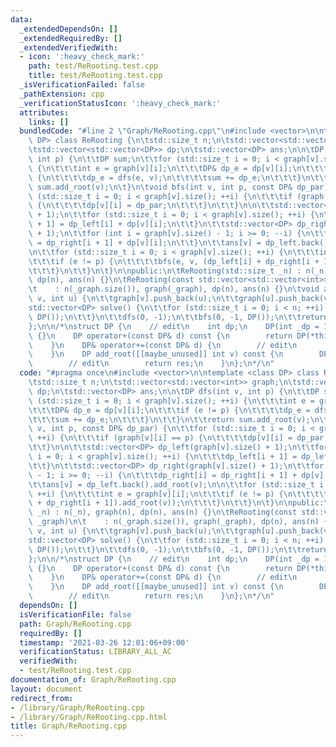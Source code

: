 ```yaml
---
data:
  _extendedDependsOn: []
  _extendedRequiredBy: []
  _extendedVerifiedWith:
  - icon: ':heavy_check_mark:'
    path: test/ReRooting.test.cpp
    title: test/ReRooting.test.cpp
  _isVerificationFailed: false
  _pathExtension: cpp
  _verificationStatusIcon: ':heavy_check_mark:'
  attributes:
    links: []
  bundledCode: "#line 2 \"Graph/ReRooting.cpp\"\n#include <vector>\n\ntemplate <class\
    \ DP> class ReRooting {\n\tstd::size_t n;\n\tstd::vector<std::vector<int>> graph;\n\
    \tstd::vector<std::vector<DP>> dp;\n\tstd::vector<DP> ans;\n\n\tDP dfs(int v,\
    \ int p) {\n\t\tDP sum;\n\t\tfor (std::size_t i = 0; i < graph[v].size(); ++i)\
    \ {\n\t\t\tint e = graph[v][i];\n\t\t\tDP& dp_e = dp[v][i];\n\t\t\tif (e != p)\
    \ {\n\t\t\t\tdp_e = dfs(e, v);\n\t\t\t\tsum += dp_e;\n\t\t\t}\n\t\t}\n\t\treturn\
    \ sum.add_root(v);\n\t}\n\tvoid bfs(int v, int p, const DP& dp_par) {\n\t\tfor\
    \ (std::size_t i = 0; i < graph[v].size(); ++i) {\n\t\t\tif (graph[v][i] == p)\
    \ {\n\t\t\t\tdp[v][i] = dp_par;\n\t\t\t}\n\t\t}\n\n\t\tstd::vector<DP> dp_left(graph[v].size()\
    \ + 1);\n\t\tfor (std::size_t i = 0; i < graph[v].size(); ++i) {\n\t\t\tdp_left[i\
    \ + 1] = dp_left[i] + dp[v][i];\n\t\t}\n\t\tstd::vector<DP> dp_right(graph[v].size()\
    \ + 1);\n\t\tfor (int i = graph[v].size() - 1; i >= 0; --i) {\n\t\t\tdp_right[i]\
    \ = dp_right[i + 1] + dp[v][i];\n\t\t}\n\t\tans[v] = dp_left.back().add_root(v);\n\
    \n\t\tfor (std::size_t i = 0; i < graph[v].size(); ++i) {\n\t\t\tint e = graph[v][i];\n\
    \t\t\tif (e != p) {\n\t\t\t\tbfs(e, v, (dp_left[i] + dp_right[i + 1]).add_root(v));\n\
    \t\t\t}\n\t\t}\n\t}\n\npublic:\n\tReRooting(std::size_t _n) : n(_n), graph(n),\
    \ dp(n), ans(n) {}\n\tReRooting(const std::vector<std::vector<int>>& _graph)\n\
    \t    : n(_graph.size()), graph(_graph), dp(n), ans(n) {}\n\tvoid add_edge(int\
    \ v, int u) {\n\t\tgraph[v].push_back(u);\n\t\tgraph[u].push_back(v);\n\t}\n\t\
    std::vector<DP> solve() {\n\t\tfor (std::size_t i = 0; i < n; ++i) {\n\t\t\tdp[i].assign(graph[i].size(),\
    \ DP());\n\t\t}\n\t\tdfs(0, -1);\n\t\tbfs(0, -1, DP());\n\t\treturn ans;\n\t}\n\
    };\n\n/*\nstruct DP {\n    // edit\n    int dp;\n    DP(int _dp = 1) : dp(_dp)\
    \ {}\n    DP operator+(const DP& d) const {\n        return DP(*this) += d;\n\
    \    }\n    DP& operator+=(const DP& d) {\n        // edit\n        return *this;\n\
    \    }\n    DP add_root([[maybe_unused]] int v) const {\n        DP res = *this;\n\
    \        // edit\n        return res;\n    }\n};\n*/\n"
  code: "#pragma once\n#include <vector>\n\ntemplate <class DP> class ReRooting {\n\
    \tstd::size_t n;\n\tstd::vector<std::vector<int>> graph;\n\tstd::vector<std::vector<DP>>\
    \ dp;\n\tstd::vector<DP> ans;\n\n\tDP dfs(int v, int p) {\n\t\tDP sum;\n\t\tfor\
    \ (std::size_t i = 0; i < graph[v].size(); ++i) {\n\t\t\tint e = graph[v][i];\n\
    \t\t\tDP& dp_e = dp[v][i];\n\t\t\tif (e != p) {\n\t\t\t\tdp_e = dfs(e, v);\n\t\
    \t\t\tsum += dp_e;\n\t\t\t}\n\t\t}\n\t\treturn sum.add_root(v);\n\t}\n\tvoid bfs(int\
    \ v, int p, const DP& dp_par) {\n\t\tfor (std::size_t i = 0; i < graph[v].size();\
    \ ++i) {\n\t\t\tif (graph[v][i] == p) {\n\t\t\t\tdp[v][i] = dp_par;\n\t\t\t}\n\
    \t\t}\n\n\t\tstd::vector<DP> dp_left(graph[v].size() + 1);\n\t\tfor (std::size_t\
    \ i = 0; i < graph[v].size(); ++i) {\n\t\t\tdp_left[i + 1] = dp_left[i] + dp[v][i];\n\
    \t\t}\n\t\tstd::vector<DP> dp_right(graph[v].size() + 1);\n\t\tfor (int i = graph[v].size()\
    \ - 1; i >= 0; --i) {\n\t\t\tdp_right[i] = dp_right[i + 1] + dp[v][i];\n\t\t}\n\
    \t\tans[v] = dp_left.back().add_root(v);\n\n\t\tfor (std::size_t i = 0; i < graph[v].size();\
    \ ++i) {\n\t\t\tint e = graph[v][i];\n\t\t\tif (e != p) {\n\t\t\t\tbfs(e, v, (dp_left[i]\
    \ + dp_right[i + 1]).add_root(v));\n\t\t\t}\n\t\t}\n\t}\n\npublic:\n\tReRooting(std::size_t\
    \ _n) : n(_n), graph(n), dp(n), ans(n) {}\n\tReRooting(const std::vector<std::vector<int>>&\
    \ _graph)\n\t    : n(_graph.size()), graph(_graph), dp(n), ans(n) {}\n\tvoid add_edge(int\
    \ v, int u) {\n\t\tgraph[v].push_back(u);\n\t\tgraph[u].push_back(v);\n\t}\n\t\
    std::vector<DP> solve() {\n\t\tfor (std::size_t i = 0; i < n; ++i) {\n\t\t\tdp[i].assign(graph[i].size(),\
    \ DP());\n\t\t}\n\t\tdfs(0, -1);\n\t\tbfs(0, -1, DP());\n\t\treturn ans;\n\t}\n\
    };\n\n/*\nstruct DP {\n    // edit\n    int dp;\n    DP(int _dp = 1) : dp(_dp)\
    \ {}\n    DP operator+(const DP& d) const {\n        return DP(*this) += d;\n\
    \    }\n    DP& operator+=(const DP& d) {\n        // edit\n        return *this;\n\
    \    }\n    DP add_root([[maybe_unused]] int v) const {\n        DP res = *this;\n\
    \        // edit\n        return res;\n    }\n};\n*/\n"
  dependsOn: []
  isVerificationFile: false
  path: Graph/ReRooting.cpp
  requiredBy: []
  timestamp: '2021-03-26 12:01:06+09:00'
  verificationStatus: LIBRARY_ALL_AC
  verifiedWith:
  - test/ReRooting.test.cpp
documentation_of: Graph/ReRooting.cpp
layout: document
redirect_from:
- /library/Graph/ReRooting.cpp
- /library/Graph/ReRooting.cpp.html
title: Graph/ReRooting.cpp
---
```

